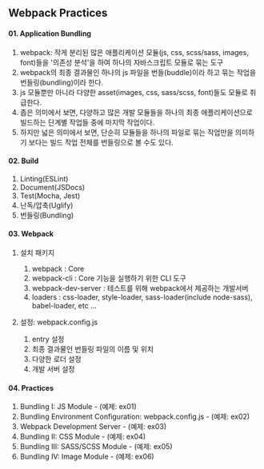 ## Webpack Practices


#### 01. Application Bundling
1. webpack: 작게 분리된 많은 애플리케이션 모듈(js, css, scss/sass, images, font)들을 '의존성 분석'을 하여 하나의 자바스크립트 모듈로 묶는 도구
2. webpack의 최종 결과물인 하나의 js 파일을 번들(buddle)이라 하고 묶는 작업을 번들링(bundling)이라 한다.
3. js 모듈뿐만 아니라 다양한 asset(images, css, sass/scss, font)들도 모듈로 취급한다.
4. 좁은 의미에서 보면, 다양하고 많은 개발 모듈들을 하나의 최종 애플리케이션으로 빌드하는 단계별 작업들 중에 마지막 작업이다.
5. 하지만 넓은 의미에서 보면, 단순히 모듈들을 하나의 파일로 묶는 작업만을 의미하기 보다는 빌드 작업 전체를 번들링으로 볼 수도 있다. 


#### 02. Build
1. Linting(ESLint)
2. Document(JSDocs)
3. Test(Mocha, Jest)
4. 난독/압축(Uglify)
5. 번들링(Bundling)


#### 03. Webpack
1. 설치 패키지
    
    1) webpack : Core
    2) webpack-cli : Core 기능을 실행하기 위한 CLI 도구
    3) webpack-dev-server : 테스트를 위해 webpack에서 제공하는 개발서버
    4) loaders : css-loader, style-loader, sass-loader(include node-sass), babel-loader, etc ...

2. 설정: webpack.config.js

    1) entry 설정
    2) 최종 결과물인 번들링 파일의 이름 및 위치
    3) 다양한 로더 설정
    4) 개발 서버 설정


#### 04. Practices
1. Bundling I: JS Module - (예제: ex01)
2. Bundling Environment Configuration: webpack.config.js - (예제: ex02)
3. Webpack Development Server - (예제: ex03)
4. Bundling II: CSS Module - (예제: ex04)
5. Bundling III: SASS/SCSS Module - (예제: ex05)
6. Bundling IV: Image Module - (예제: ex06)
